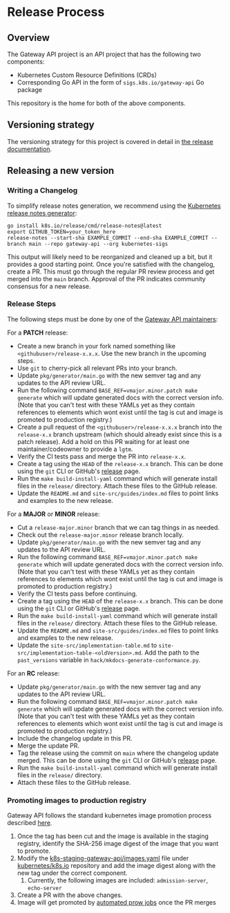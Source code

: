 # Release Process

## Overview

The Gateway API project is an API project that has the following two components:
- Kubernetes Custom Resource Definitions (CRDs)
- Corresponding Go API in the form of `sigs.k8s.io/gateway-api` Go package

This repository is the home for both of the above components.

## Versioning strategy
The versioning strategy for this project is covered in detail in [the release
documentation].

[the release documentation]: https://gateway-api.sigs.k8s.io/concepts/versioning/

## Releasing a new version

### Writing a Changelog

To simplify release notes generation, we recommend using the [Kubernetes release
notes generator](https://github.com/kubernetes/release/blob/master/cmd/release-notes):

```
go install k8s.io/release/cmd/release-notes@latest
export GITHUB_TOKEN=your_token_here
release-notes --start-sha EXAMPLE_COMMIT --end-sha EXAMPLE_COMMIT --branch main --repo gateway-api --org kubernetes-sigs
```

This output will likely need to be reorganized and cleaned up a bit, but it
provides a good starting point. Once you're satisfied with the changelog, create
a PR. This must go through the regular PR review process and get merged into the
`main` branch. Approval of the PR indicates community consensus for a new
release.

### Release Steps

The following steps must be done by one of the [Gateway API maintainers][gateway-api-team]:

For a **PATCH** release:
- Create a new branch in your fork named something like `<githubuser>/release-x.x.x`. Use the new branch
  in the upcoming steps.
- Use `git` to cherry-pick all relevant PRs into your branch.
- Update `pkg/generator/main.go` with the new semver tag and any updates to the API review URL.
- Run the following command `BASE_REF=vmajor.minor.patch make generate` which
  will update generated docs with the correct version info. (Note that you can't
  test with these YAMLs yet as they contain references to elements which wont
  exist until the tag is cut and image is promoted to production registry.)
- Create a pull request of the `<githubuser>/release-x.x.x` branch into the `release-x.x` branch upstream
  (which should already exist since this is a patch release). Add a hold on this PR waiting for at least
  one maintainer/codeowner to provide a `lgtm`.
- Verify the CI tests pass and merge the PR into `release-x.x`.
- Create a tag using the `HEAD` of the `release-x.x` branch. This can be done using the `git` CLI or
  GitHub's [release][release] page.
- Run the `make build-install-yaml` command which will generate install files in the `release/` directory.
  Attach these files to the GitHub release.
- Update the `README.md` and `site-src/guides/index.md` files to point links and examples to the new release.

For a **MAJOR** or **MINOR** release:
- Cut a `release-major.minor` branch that we can tag things in as needed.
- Check out the `release-major.minor` release branch locally.
- Update `pkg/generator/main.go` with the new semver tag and any updates to the API review URL.
- Run the following command `BASE_REF=vmajor.minor.patch make generate` which
  will update generated docs with the correct version info. (Note that you can't
  test with these YAMLs yet as they contain references to elements which wont
  exist until the tag is cut and image is promoted to production registry.)
- Verify the CI tests pass before continuing.
- Create a tag using the `HEAD` of the `release-x.x` branch. This can be done using the `git` CLI or
  GitHub's [release][release] page.
- Run the `make build-install-yaml` command which will generate install files in the `release/` directory.
  Attach these files to the GitHub release.
- Update the `README.md` and `site-src/guides/index.md` files to point links and examples to the new release.
- Update the `site-src/implementation-table.md` to `site-src/implementation-table-<oldVersion>.md`. Add the path to the `past_versions` variable in `hack/mkdocs-generate-conformance.py`.

For an **RC** release:
- Update `pkg/generator/main.go` with the new semver tag and any updates to the API review URL.
- Run the following command `BASE_REF=vmajor.minor.patch make generate` which
  will update generated docs with the correct version info. (Note that you can't
  test with these YAMLs yet as they contain references to elements which wont
  exist until the tag is cut and image is promoted to production registry.)
- Include the changelog update in this PR.
- Merge the update PR.
- Tag the release using the commit on `main` where the changelog update merged.
  This can  be done using the `git` CLI or GitHub's [release][release]
  page.
- Run the `make build-install-yaml` command which will generate
  install files in the `release/` directory.
- Attach these files to the GitHub release.

### Promoting images to production registry
Gateway API follows the standard kubernetes image promotion process described [here][kubernetes-image-promotion].

1. Once the tag has been cut and the image is available in the staging registry,
   identify the SHA-256 image digest of the image that you want to promote.
2. Modify the
   [k8s-staging-gateway-api/images.yaml](https://github.com/kubernetes/k8s.io/blob/main/registry.k8s.io/images/k8s-staging-gateway-api/images.yaml)
   file under [kubernetes/k8s.io](https://github.com/kubernetes/k8s.io)
   repository and add the image digest along with the new tag under the correct
   component.
   1. Currently, the following images are included: `admission-server`, `echo-server`
3. Create a PR with the above changes.
4. Image will get promoted by [automated prow jobs][kubernetes-image-promotion]
   once the PR merges

[release]: https://github.com/kubernetes-sigs/gateway-api/releases
[gateway-api-team]: https://github.com/kubernetes/org/blob/main/config/kubernetes-sigs/sig-network/teams.yaml
[kubernetes-image-promotion]: https://github.com/kubernetes/k8s.io/tree/main/registry.k8s.io#image-promoter
